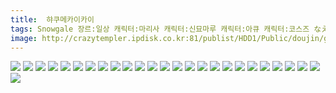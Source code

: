 ```yaml
---
title:  햐쿠메카이카이
tags: Snowgale 장르:일상 캐릭터:마리사 캐릭터:신묘마루 캐릭터:아큐 캐릭터:코스즈 なえぎ 동방_동인지
image: http://crazytempler.ipdisk.co.kr:81/publist/HDD1/Public/doujin/ghap/5271/001.jpg
---
```

<img src="http://crazytempler.ipdisk.co.kr:81/publist/HDD1/Public/doujin/ghap/5271/001.jpg">
<img src="http://crazytempler.ipdisk.co.kr:81/publist/HDD1/Public/doujin/ghap/5271/002.jpg">
<img src="http://crazytempler.ipdisk.co.kr:81/publist/HDD1/Public/doujin/ghap/5271/003.jpg">
<img src="http://crazytempler.ipdisk.co.kr:81/publist/HDD1/Public/doujin/ghap/5271/004.jpg">
<img src="http://crazytempler.ipdisk.co.kr:81/publist/HDD1/Public/doujin/ghap/5271/005.jpg">
<img src="http://crazytempler.ipdisk.co.kr:81/publist/HDD1/Public/doujin/ghap/5271/006.jpg">
<img src="http://crazytempler.ipdisk.co.kr:81/publist/HDD1/Public/doujin/ghap/5271/007.jpg">
<img src="http://crazytempler.ipdisk.co.kr:81/publist/HDD1/Public/doujin/ghap/5271/008.jpg">
<img src="http://crazytempler.ipdisk.co.kr:81/publist/HDD1/Public/doujin/ghap/5271/009.jpg">
<img src="http://crazytempler.ipdisk.co.kr:81/publist/HDD1/Public/doujin/ghap/5271/010.jpg">
<img src="http://crazytempler.ipdisk.co.kr:81/publist/HDD1/Public/doujin/ghap/5271/011.jpg">
<img src="http://crazytempler.ipdisk.co.kr:81/publist/HDD1/Public/doujin/ghap/5271/012.jpg">
<img src="http://crazytempler.ipdisk.co.kr:81/publist/HDD1/Public/doujin/ghap/5271/013.jpg">
<img src="http://crazytempler.ipdisk.co.kr:81/publist/HDD1/Public/doujin/ghap/5271/014.jpg">
<img src="http://crazytempler.ipdisk.co.kr:81/publist/HDD1/Public/doujin/ghap/5271/015.jpg">
<img src="http://crazytempler.ipdisk.co.kr:81/publist/HDD1/Public/doujin/ghap/5271/016.jpg">
<img src="http://crazytempler.ipdisk.co.kr:81/publist/HDD1/Public/doujin/ghap/5271/017.jpg">
<img src="http://crazytempler.ipdisk.co.kr:81/publist/HDD1/Public/doujin/ghap/5271/018.jpg">
<img src="http://crazytempler.ipdisk.co.kr:81/publist/HDD1/Public/doujin/ghap/5271/019.jpg">
<img src="http://crazytempler.ipdisk.co.kr:81/publist/HDD1/Public/doujin/ghap/5271/020.jpg">
<img src="http://crazytempler.ipdisk.co.kr:81/publist/HDD1/Public/doujin/ghap/5271/021.jpg">
<img src="http://crazytempler.ipdisk.co.kr:81/publist/HDD1/Public/doujin/ghap/5271/022.jpg">
<img src="http://crazytempler.ipdisk.co.kr:81/publist/HDD1/Public/doujin/ghap/5271/023.jpg">
<img src="http://crazytempler.ipdisk.co.kr:81/publist/HDD1/Public/doujin/ghap/5271/024.jpg">
<img src="http://crazytempler.ipdisk.co.kr:81/publist/HDD1/Public/doujin/ghap/5271/025.jpg">
<img src="http://crazytempler.ipdisk.co.kr:81/publist/HDD1/Public/doujin/ghap/5271/026.jpg">
